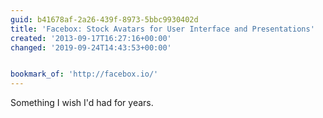 ```yaml
---
guid: b41678af-2a26-439f-8973-5bbc9930402d
title: 'Facebox: Stock Avatars for User Interface and Presentations'
created: '2013-09-17T16:27:16+00:00'
changed: '2019-09-24T14:43:53+00:00'


bookmark_of: 'http://facebox.io/'
---
```



Something I wish I'd had for years.
